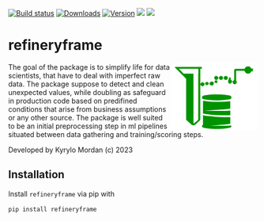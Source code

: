 [![Build status](https://github.com/Kiril-Mordan/refineryframe/workflows/Tests/badge.svg)](https://github.com/{github_id}/{repository}/workflows/{workflow_name}/badge.svg)
[![Downloads](https://static.pepy.tech/badge/refineryframe)](https://pepy.tech/project/refineryframe)
[![Version](https://img.shields.io/pypi/v/refineryframe)](https://pypi.org/project/refineryframe/)
![](https://img.shields.io/github/license/Kiril-Mordan/refineryframe)
![](https://img.shields.io/pypi/pyversions/refineryframe)


# refineryframe

<a><img src="https://github.com/Kiril-Mordan/refineryframe/blob/main/images/logo.png" width="35%" height="35%" align="right" /></a>


The goal of the package is to simplify life for data scientists, that have to deal with imperfect raw data. The package suppose to detect and clean unexpected values, while doubling as safeguard in production code based on predifined conditions that arise from business assumptions or any other source. The package is well suited to be an initial preprocessing step in ml pipelines situated between data gathering and training/scoring steps.

Developed by Kyrylo Mordan (c) 2023

## Installation

Install `refineryframe` via pip with

```bash
pip install refineryframe
```


